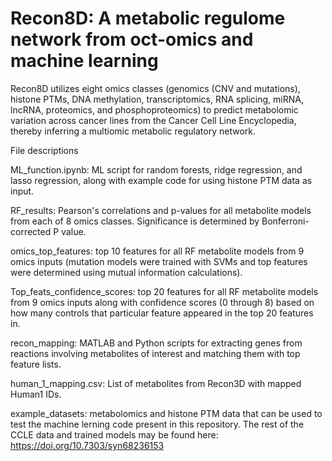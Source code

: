 # Recon8D: A metabolic regulome network from oct-omics and machine learning
Recon8D utilizes eight omics classes (genomics (CNV and mutations), histone PTMs, DNA methylation, transcriptomics, RNA splicing, miRNA, lncRNA, proteomics, and phosphoproteomics) to predict metabolomic variation across cancer lines from the Cancer Cell Line Encyclopedia, thereby inferring a multiomic metabolic regulatory network. 

File descriptions

ML_function.ipynb: ML script for random forests, ridge regression, and lasso regression, along with example code for using histone PTM data as input. 

RF_results: Pearson's correlations and p-values for all metabolite models from each of 8 omics classes. Significance is determined by Bonferroni-corrected P value. 

omics_top_features: top 10 features for all RF metabolite models from 9 omics inputs (mutation models were trained with SVMs and top features were determined using mutual information calculations). 

Top_feats_confidence_scores: top 20 features for all RF metabolite models from 9 omics inputs along with confidence scores (0 through 8) based on how many controls that particular feature appeared in the top 20 features in.

recon_mapping: MATLAB and Python scripts for extracting genes from reactions involving metabolites of interest and matching them with top feature lists. 

human_1_mapping.csv: List of metabolites from Recon3D with mapped Human1 IDs. 

example_datasets: metabolomics and histone PTM data that can be used to test the machine lerning code present in this repository. The rest of the CCLE data and trained models may be found here: https://doi.org/10.7303/syn68236153
